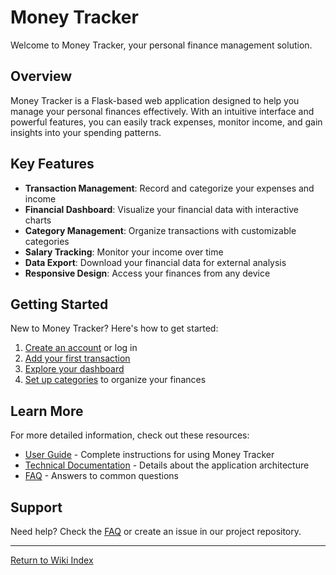 # Money Tracker

Welcome to Money Tracker, your personal finance management solution.

## Overview

Money Tracker is a Flask-based web application designed to help you manage your personal finances effectively. With an intuitive interface and powerful features, you can easily track expenses, monitor income, and gain insights into your spending patterns.

## Key Features

- **Transaction Management**: Record and categorize your expenses and income
- **Financial Dashboard**: Visualize your financial data with interactive charts
- **Category Management**: Organize transactions with customizable categories
- **Salary Tracking**: Monitor your income over time
- **Data Export**: Download your financial data for external analysis
- **Responsive Design**: Access your finances from any device

## Getting Started

New to Money Tracker? Here's how to get started:

1. [Create an account](user-guide.md#registration) or log in
2. [Add your first transaction](user-guide.md#adding-transactions)
3. [Explore your dashboard](user-guide.md#dashboard-overview)
4. [Set up categories](user-guide.md#managing-categories) to organize your finances

## Learn More

For more detailed information, check out these resources:

- [User Guide](user-guide.md) - Complete instructions for using Money Tracker
- [Technical Documentation](technical-docs.md) - Details about the application architecture
- [FAQ](faq.md) - Answers to common questions

## Support

Need help? Check the [FAQ](faq.md) or create an issue in our project repository.

---

[Return to Wiki Index](index.md)
